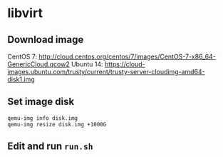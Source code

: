 # libvirt

## Download image

CentOS 7: http://cloud.centos.org/centos/7/images/CentOS-7-x86_64-GenericCloud.qcow2
Ubuntu 14: https://cloud-images.ubuntu.com/trusty/current/trusty-server-cloudimg-amd64-disk1.img

## Set image disk

```
qemu-img info disk.img
qemu-img resize disk.img +1000G
```

## Edit and run ``run.sh``
